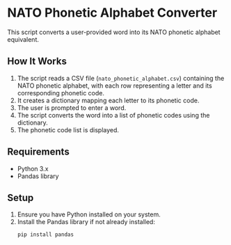 # NATO Phonetic Alphabet Converter

This script converts a user-provided word into its NATO phonetic alphabet equivalent.

## How It Works

1. The script reads a CSV file (`nato_phonetic_alphabet.csv`) containing the NATO phonetic alphabet, with each row representing a letter and its corresponding phonetic code.
2. It creates a dictionary mapping each letter to its phonetic code.
3. The user is prompted to enter a word.
4. The script converts the word into a list of phonetic codes using the dictionary.
5. The phonetic code list is displayed.

## Requirements

- Python 3.x
- Pandas library

## Setup

1. Ensure you have Python installed on your system.
2. Install the Pandas library if not already installed:
   ```bash
   pip install pandas
